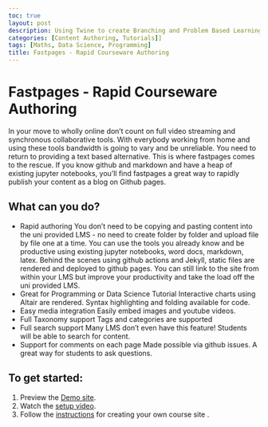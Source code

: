 ```yaml
---
toc: true
layout: post
description: Using Twine to create Branching and Problem Based Learning Scenarios.
categories: [Content Authoring, Tutorials]]
tags: [Maths, Data Science, Programming]
title: Fastpages - Rapid Courseware Authoring
---
```

# Fastpages - Rapid Courseware Authoring

In your move to wholly online don’t count on full video streaming and synchronous collaborative tools. With everybody working from home and using these tools bandwidth is going to vary and be unreliable. You need to return to providing a text based alternative. This is where fastpages comes to the rescue. If you know github and markdown and have a heap of existing jupyter notebooks, you’ll find fastpages a great way to rapidly publish your content as a blog on Github pages. 

## What can you do?
- Rapid authoring
 You don’t need to be copying and pasting content into the uni provided LMS - no need to create folder by folder and upload file by file one at a time. You can use the tools you already know and be productive using existing jupyter notebooks, word docs, markdown, latex. Behind the scenes using github actions and Jekyll, static files are rendered and deployed to github pages. You can still link to the site from within your LMS but improve your productivity and take the load off the uni provided LMS.
- Great for Programming or Data Science Tutorial
 Interactive charts using Altair are rendered. Syntax highlighting and folding available for code.
- Easy media integration
 Easily embed images and youtube videos.
- Full Taxonomy support
 Tags and categories are supported
- Full search support
 Many LMS don’t even have this feature! Students will be able to search for content.
- Support for comments on each page
 Made possible via github issues. A great way for students to ask questions.

## To get started:
1. Preview the [Demo site](https://fastpages.fast.ai/).
1. Watch the [setup video](https://www.youtube.com/watch?v=L0boq3zqazI&feature=youtu.be).
1. Follow the [instructions](https://github.com/fastai/fastpages#setup-instructions) for creating your own course site .



